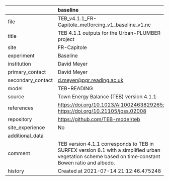 |                   | baseline                                                                                                                                            |
|:------------------|:----------------------------------------------------------------------------------------------------------------------------------------------------|
| file              | TEB_v4.1.1_FR-Capitole_metforcing_v1_baseline_v1.nc                                                                                                 |
| title             | TEB 4.1.1 outputs for the Urban-PLUMBER project                                                                                                     |
| site              | FR-Capitole                                                                                                                                         |
| experiment        | Baseline                                                                                                                                            |
| institution       | David Meyer                                                                                                                                         |
| primary_contact   | David Meyer                                                                                                                                         |
| secondary_contact | d.meyer@pgr.reading.ac.uk                                                                                                                           |
| model             | TEB-READING                                                                                                                                         |
| source            | Town Energy Balance (TEB) version 4.1.1                                                                                                             |
| references        | https://doi.org/10.1023/A:1002463829265; https://doi.org/10.21105/joss.02008                                                                        |
| repository        | https://github.com/TEB-model/teb                                                                                                                    |
| site_experience   | No                                                                                                                                                  |
| additional_data   |                                                                                                                                                     |
| comment           | TEB version 4.1.1 corresponds to TEB in SURFEX version 8.1 with a simplified urban vegetation scheme based on time‐constant Bowen ratio and albedo. |
| history           | Created at 2021-07-14 21:12:46.475248                                                                                                               |

